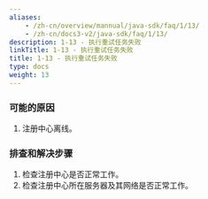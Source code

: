 ```yaml
---
aliases:
    - /zh-cn/overview/mannual/java-sdk/faq/1/13/
    - /zh-cn/docs3-v2/java-sdk/faq/1/13/
description: 1-13 - 执行重试任务失败
linkTitle: 1-13 - 执行重试任务失败
title: 1-13 - 执行重试任务失败
type: docs
weight: 13
---
```







### 可能的原因
1. 注册中心离线。

### 排查和解决步骤

1. 检查注册中心是否正常工作。
2. 检查注册中心所在服务器及其网络是否正常工作。